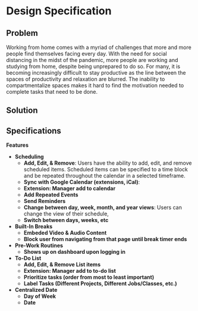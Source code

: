 # Design Specification

## Problem
Working from home comes with a myriad of challenges that more and more people find themselves facing every day. With the need for social distancing in the midst of the pandemic, more people are working and studying from home, despite being unprepared to do so. For many,  it is becoming increasingly difficult to stay productive as the line between the spaces of productivity and relaxation are blurred. The inability to compartmentalize spaces makes it hard to find the motivation needed to complete tasks that need to be done.
## Solution


## Specifications

**Features**

* **Scheduling**
    * **Add, Edit, & Remove**: Users have the ability to add, edit, and remove scheduled items. Scheduled items can be specified to a time block and be repeated throughout the calendar
                               in a selected timeframe. 
    * **Sync with Google Calendar (extensions, iCal)**: 
    * **Extension: Manager add to calendar**
    * **Add Repeated Events**
    * **Send Reminders**
    * **Change between day, week, month, and year views**: Users can change the view of their schedule, 
    * **Switch between days, weeks, etc**
* **Built-In Breaks**
    * **Embeded Video & Audio Content**
    * **Block user from navigating from that page until break timer ends**
* **Pre-Work Routines**
    * **Shows up on dashboard upon logging in**
* **To-Do List**
    * **Add, Edit, & Remove List items**
    * **Extension: Manager add to to-do list**
    * **Prioritize tasks (order from most to least important)**
    * **Label Tasks (Different Projects, Different Jobs/Classes, etc.)**
* **Centralized Date**
    * **Day of Week**
    * **Date**